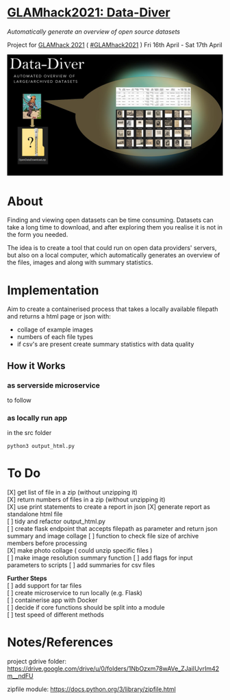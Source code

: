 
# [GLAMhack2021: Data-Diver](https://hack.glam.opendata.ch/project/116)
_Automatically generate an overview of open source datasets_

Project for [GLAMhack 2021](https://hack.glam.opendata.ch/) ( [#GLAMhack2021](https://twitter.com/search?q=GLAMhack2021) ) Fri 16th April - Sat 17th April

![](./assets/Data-Diver.jpg)

# About

Finding and viewing open datasets can be time consuming. Datasets can take a long time to download, and after exploring them you realise it is not in the form you needed.

The idea is to create a tool that could run on open data providers' servers, but also on a local computer, which automatically generates an overview of the files, images and along with summary statistics.


# Implementation

Aim to create a containerised process that takes a locally available filepath and returns a html page or json with:
* collage of example images
* numbers of each file types
* if csv's are present create summary statistics with data quality 

## How it Works

### as serverside microservice  

to follow

### as locally run app
in the src folder
```
python3 output_html.py
```

# To Do 

[X] get list of file in a zip (without unzipping it)  
[X] return numbers of files in a zip (without unzipping it)  
[X] use print statements to create a report in json
[X] generate report as standalone html file  
[ ] tidy and refactor output_html.py   
[ ] create flask endpoint that accepts filepath as parameter and return json summary and image collage
[ ] function to check file size of archive members before processing  
[X] make photo collage ( could unzip specific files )  
[ ] make image resolution summary function
[ ] add flags for input parameters to scripts
[ ] add summaries for csv files

**Further Steps**  
[ ] add support for tar files  
[ ] create microservice to run locally (e.g. Flask)  
[ ] containerise app with Docker  
[ ] decide if core functions should be split into a module   
[ ] test speed of different methods   



# Notes/References

project gdrive folder: https://drive.google.com/drive/u/0/folders/1NbOzxm78wAVe_ZJaiIUvrIm42m__ndFU

zipfile module: https://docs.python.org/3/library/zipfile.html  



